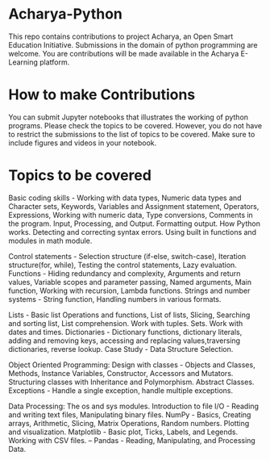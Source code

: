 # Acharya-Python
This repo contains contributions to project Acharya, an Open Smart Education Initiative. Submissions in the domain of python programming  are welcome.  You are contributions will be made available in the Acharya E-Learning platform.



# How to make Contributions

You can submit Jupyter notebooks that illustrates the working of python programs. Please check the topics to be covered. However, you do not have to restrict the submissions to the list of topics to be covered. Make sure to include figures and videos in your notebook. 



# Topics to be covered

Basic coding skills - Working with data types, Numeric data types and Character sets, Keywords, Variables and Assignment statement, Operators, Expressions, Working with numeric data, Type conversions, Comments in the program. Input, Processing, and Output. Formatting output. How Python works. Detecting and correcting syntax errors. Using built in functions and modules in math module.

Control statements - Selection structure (if-else, switch-case), Iteration structure(for, while), Testing the control statements, Lazy evaluation. Functions - Hiding redundancy and complexity, Arguments and return values, Variable scopes and parameter passing, Named arguments, Main function, Working with recursion, Lambda functions. Strings and number systems - String function, Handling numbers in various formats. 

Lists - Basic list Operations and functions, List of lists, Slicing, Searching and sorting list, List comprehension. Work with tuples. Sets. Work with dates and times. Dictionaries - Dictionary  functions, dictionary literals, adding and removing keys, accessing and replacing values,traversing dictionaries, reverse lookup. Case Study - Data Structure Selection.

Object Oriented Programming:
Design with classes - Objects and Classes, Methods, Instance Variables, Constructor, Accessors and Mutators. Structuring classes with Inheritance and Polymorphism. Abstract Classes. Exceptions - Handle a single exception, handle multiple exceptions. 

Data Processing:
The os and sys modules. Introduction to file I/O - Reading and writing text files, Manipulating binary files. NumPy - Basics, Creating arrays, Arithmetic, Slicing, Matrix Operations, Random numbers. Plotting and visualization. Matplotlib - Basic plot, Ticks, Labels, and Legends. Working with CSV files. – Pandas - Reading, Manipulating, and Processing Data.
